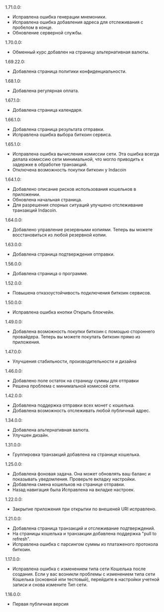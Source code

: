 ﻿1.71.0.0:
- Исправлена ошибка генерации мнемоники.
- Исправлена ошибка добавления адреса для отслеживания с пробелом в конце.
- Обновление серверной службы.

1.70.0.0:
- Обменный курс добавлен на страницу альтернативная валюты.

1.69.22.0:
- Добавлена страница политики конфиденциальности.

1.68.1.0:
- Добавлена регулярная оплата.

1.67.1.0:
- Добавлена страница календаря.

1.66.1.0:
- Добавлена страница результата отправки.
- Исправлена ошибка выбора биткоин сервиса.

1.65.1.0:
- Исправлена ошибка вычисления комиссии сети. Эта ошибка всегда делала комиссию сети минимальной, что могло приводить к задержке в обработке транзакций.
- Отключена возможность покупки биткоин у Indacoin

1.64.1.0:
- Добавлено описание рисков использования кошельков в приложении.
- Обновлена начальная страница.
- Для разрешения спорных ситуаций улучшено отслеживание транзакций Indacoin.

1.64.0.0:
- Добавлено управление резервными копиями. Теперь вы можете восстановиться из любой резервной копии.

1.63.0.0:
- Добавлена страница подтверждения отправки.

1.56.0.0:
- Добавлена страница о программе.

1.52.0.0:
- Повышена отказоустойчивость подключения биткоин сервисов.

1.50.0.0:
- Исправлена ошибка кнопки Открыть блокчейн.

1.49.0.0:
- Добавлена возможность покупки биткоин с помощью стороннего провайдера. Теперь вы можете покупать биткоин прямо из приложения.

1.47.0.0:
- Улучшения стабильности, производительности и дизайна

1.46.0.0:
- Добавлено поле остаток на страницу суммы для отправки
- Решена проблема с минимальной комиссей сети.

1.42.0.0:
- Добавлена поддержка отправки всех монет с кошелька.
- Добавлена возможность отслеживать любой публичный адрес.

1.34.0.0:
- Добавлена альтернативная валюта.
- Улучшен дизайн.

1.31.0.0:
- Группировка транзакций добавлена на странице кошелька.

1.25.0.0:
- Добавлена фоновая задача. Она может обновлять ваш баланс и показывать уведомления. Проверьте вкладку настройки.
- Добавлена смена кошельков на странице отправки.
- Назад навигация была Исправлена на вкладке настроек.

1.22.0.0:
- Закрытие приложения при открытии по внешеней URI исправлено.

1.21.0.0:
- Добавлена страница транзакций и отслеживание подтверждений.
- На страницы кошелька и транзакции добавлена поддержка "pull to refresh".
- Исправлена ошибка с парсингом суммы из платаженого протокола биткоин.

1.17.0.0:
- Исправлена ошибка с изменением типа сети Кошелька после создания. Если у вас возникли проблемы с изменением типа сети Кошелька (основной или тестовый), перейдите в настройки учетной записи и снова измените Тип сети.

1.16.0.0:
- Первая публичная версия